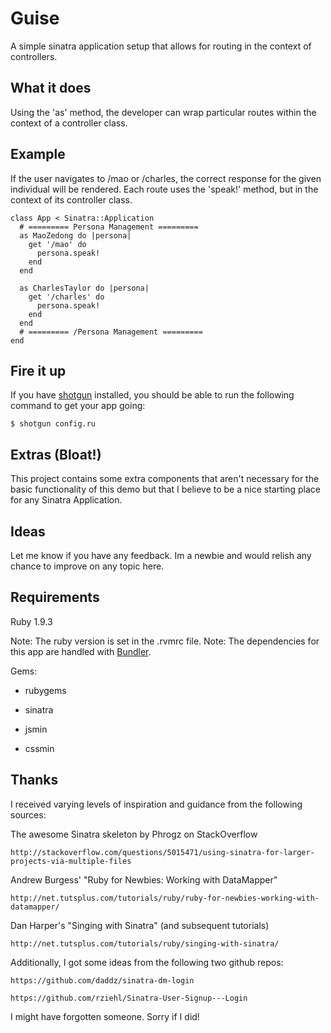 # Guise
A simple sinatra application setup that allows for routing in the context of controllers.



## What it does

Using the 'as' method, the developer can wrap particular routes within the context of a controller class. 



## Example

If the user navigates to /mao or /charles, the correct response for the given individual will be rendered. Each route uses the 'speak!' method, but in the context of its controller class.

			
	class App < Sinatra::Application
	  # ========= Persona Management =========
	  as MaoZedong do |persona|
	    get '/mao' do 
	      persona.speak!                                             
	    end
	  end

	  as CharlesTaylor do |persona|
	    get '/charles' do
	      persona.speak!
	    end
	  end
	  # ========= /Persona Management =========
	end



## Fire it up

If you have [shotgun](https://github.com/rtomayko/shotgun) installed, you should be able to run the following command to get your app going:

  	$ shotgun config.ru



## Extras (Bloat!)

This project contains some extra components that aren't necessary for the basic functionality of this demo but that I believe to be a nice starting place for any Sinatra Application. 



## Ideas

Let me know if you have any feedback. Im a newbie and would relish any chance to improve on any topic here.

## Requirements

Ruby 1.9.3

Note: The ruby version is set in the .rvmrc file.
Note: The dependencies for this app are handled with [Bundler](http://gembundler.com/).

Gems:

- rubygems

- sinatra

- jsmin

- cssmin



## Thanks

I received varying levels of inspiration and guidance from the following sources:

The awesome Sinatra skeleton by Phrogz on StackOverflow

    http://stackoverflow.com/questions/5015471/using-sinatra-for-larger-projects-via-multiple-files

Andrew Burgess' "Ruby for Newbies: Working with DataMapper"

    http://net.tutsplus.com/tutorials/ruby/ruby-for-newbies-working-with-datamapper/

Dan Harper's "Singing with Sinatra" (and subsequent tutorials)

    http://net.tutsplus.com/tutorials/ruby/singing-with-sinatra/

Additionally, I got some ideas from the following two github repos:

    https://github.com/daddz/sinatra-dm-login

    https://github.com/rziehl/Sinatra-User-Signup---Login

I might have forgotten someone. Sorry if I did!
